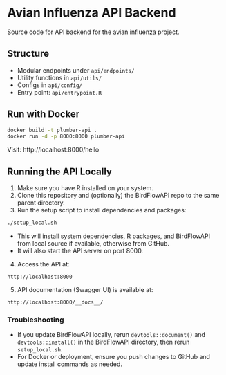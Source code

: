 # Avian Influenza API Backend
Source code for API backend for the avian influenza project.

## Structure
- Modular endpoints under `api/endpoints/`
- Utility functions in `api/utils/`
- Configs in `api/config/`
- Entry point: `api/entrypoint.R`

## Run with Docker
```bash
docker build -t plumber-api .
docker run -d -p 8000:8000 plumber-api
```

Visit: http://localhost:8000/hello

## Running the API Locally

1. Make sure you have R installed on your system.
2. Clone this repository and (optionally) the BirdFlowAPI repo to the same parent directory.
3. Run the setup script to install dependencies and packages:

```bash
./setup_local.sh
```

- This will install system dependencies, R packages, and BirdFlowAPI from local source if available, otherwise from GitHub.
- It will also start the API server on port 8000.

4. Access the API at:

```
http://localhost:8000
```

5. API documentation (Swagger UI) is available at:

```
http://localhost:8000/__docs__/
```

### Troubleshooting
- If you update BirdFlowAPI locally, rerun `devtools::document()` and `devtools::install()` in the BirdFlowAPI directory, then rerun `setup_local.sh`.
- For Docker or deployment, ensure you push changes to GitHub and update install commands as needed.